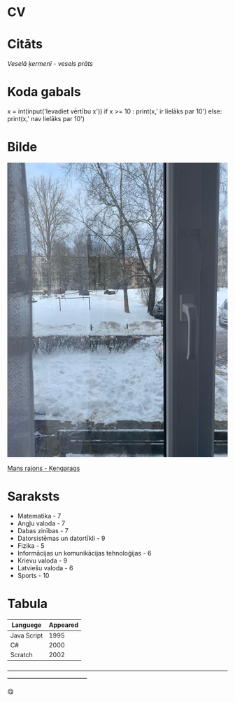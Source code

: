 # CV

# Citāts

*Veselā ķermenī - vesels prāts*


# Koda gabals

x = int(input('Ievadiet vērtību x'))
if x >= 10 :
print(x,' ir lielāks par 10')
else:
     print(x,' nav lielāks par 10')


# Bilde

![Skats pa logu](bilde.jpg)

[Mans rajons - Ķengarags](https://thumbs.dreamstime.com/b/%D0%B7%D0%B0%D1%85%D0%BE%D0%B4-%D1%81%D0%BE%D0%BB%D0%BD%D1%86%D0%B0-%D0%B2-%D1%80%D0%B8%D0%B3%D0%B5-latvija-%D0%B2%D0%B7%D0%B3%D0%BB%D1%8F%D0%B4-%D1%81%D0%B2%D0%B5%D1%80%D1%85%D1%83-%D0%BA-%D1%80%D0%B0%D0%B9%D0%BE%D0%BD%D1%83-kengarags-120490287.jpg)

# Saraksts

 - Matematika - 7
 - Angļu valoda - 7
 - Dabas zinības - 7
 - Datorsistēmas un datortīkli - 9
 - Fizika - 5
 - Informācijas un komunikācijas tehnoloģijas - 6
 - Krievu valoda - 9
 - Latviešu valoda - 6
 - Sports - 10


 # Tabula 

 |  Languege   | Appeared |
 |-------------|----------|
 | Java Script | 1995     |
 | C#          | 2000     |
 | Scratch     | 2002     |


 —————————————————————————————————————————————————

 :yum: